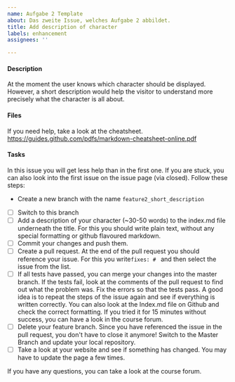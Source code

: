 ```yaml
---
name: Aufgabe 2 Template
about: Das zweite Issue, welches Aufgabe 2 abbildet.
title: Add description of character
labels: enhancement
assignees: ''

---
```


#### Description
At the moment the user knows which character should be displayed. However, a short description would help the visitor to understand more precisely what the character is all about.

#### Files
If you need help, take a look at the cheatsheet.
https://guides.github.com/pdfs/markdown-cheatsheet-online.pdf

#### Tasks
In this issue you will get less help than in the first one. If you are stuck, you can also look into the first issue on the issue page (via closed). Follow these steps:
- Create a new branch with the name ``feature2_short_description``
- [ ] Switch to this branch
- [ ] Add a description of your character (~30-50 words) to the index.md file underneath the title. For this you should write plain text, without any special formatting or github flavoured markdown.
- [ ] Commit your changes and push them.
- [ ] Create a pull request. At the end of the pull request you should reference your issue. For this you write``fixes: # ``  and then select the issue from the list.
- [ ] If all tests have passed, you can merge your changes into the master branch. If the tests fail, look at the comments of the pull request to find out what the problem was. Fix the errors so that the tests pass. A good idea is to repeat the steps of the issue again and see if everything is written correctly. You can also look at the Index.md file on Github and check the correct formatting. If you tried it for 15 minutes without success, you can have a look in the course forum.
- [ ] Delete your feature branch. Since you have referenced the issue in the pull request, you don't have to close it anymore! Switch to the Master Branch and update your local repository.
- [ ] Take a look at your website and see if something has changed. You may have to update the page a few times.

If you have any questions, you can take a look at the course forum.

